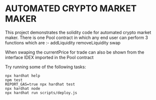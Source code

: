 # AUTOMATED CRYPTO MARKET MAKER

This project demonstrates the solidity code for automated crypto market maker. There is one Pool contract in which any end user can perform 3 functions which are :- addLiquidity
removeLiquidity
swap

When swaping the currentPrice for trade can also be shown from the interface IDEX imported in the Pool contract

Try running some of the following tasks:

```shell
npx hardhat help
npm test
REPORT_GAS=true npx hardhat test
npx hardhat node
npx hardhat run scripts/deploy.js
```
